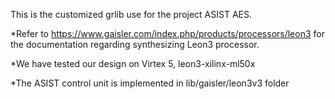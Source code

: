 This is the customized grlib use for the project ASIST AES.

*Refer to https://www.gaisler.com/index.php/products/processors/leon3
for the documentation regarding synthesizing Leon3 processor.

*We have tested our design on Virtex 5, leon3-xilinx-ml50x

*The ASIST control unit is implemented in lib/gaisler/leon3v3 folder
